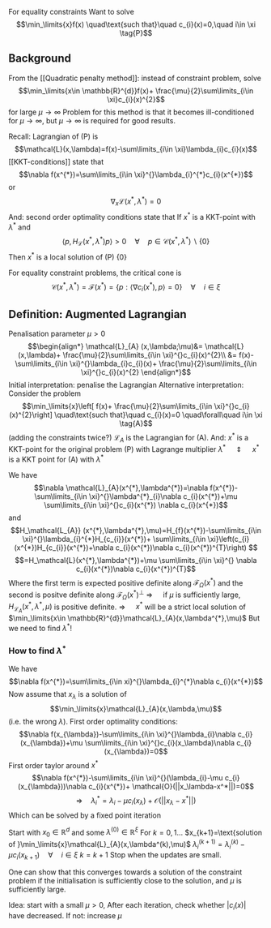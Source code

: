For equality constraints
Want to solve 
$$\min_\limits{x}f(x) \quad\text{such that}\quad c_{i}(x)=0,\quad i\in \xi \tag{P}$$
## Background
From the [[Quadratic penalty method]]: instead of constraint problem, solve
$$\min_\limits{x\in \mathbb{R}^{d}}f(x)+ \frac{\mu}{2}\sum\limits_{i\in \xi}c_{i}(x)^{2}$$
for large $\mu\to\infty$
Problem for this method is that it becomes ill-conditioned for $\mu\to\infty$, but $\mu\to\infty$ is required for good results.

Recall: Lagrangian of (P) is 
$$\mathcal{L}(x,\lambda)=f(x)-\sum\limits_{i\in \xi}\lambda_{i}c_{i}(x)$$
[[KKT-conditions]] state that
$$\nabla f(x^{*})=\sum\limits_{i\in \xi}^{}\lambda_{i}^{*}c_{i}(x^{*})$$
or
$$\nabla _{x}\mathcal{L}(x^{*},\lambda^{*})=0$$
And: second order optimality conditions state that
If $x^{*}$ is a KKT-point with $\lambda^{*}$ and
$${\left\langle p,H_\mathcal{L}(x^{*},\lambda^{*})p \right\rangle}>0\quad\forall\quad p\in \mathcal{C}(x^{*},\lambda^{*})\backslash\{0\}$$
Then $x^{*}$ is a local solution of (P) $\{0\}$ 

For equality constraint problems, the critical cone is
$$\mathcal{C}(x^{*},\lambda^{*})=\mathcal{F}(x^{*})=\{p:{\left\langle \nabla c_{i}(x^{*}) ,p\right\rangle}=0\}\quad\forall\quad i\in \xi$$
## Definition: Augmented Lagrangian
Penalisation parameter $\mu>0$
$$\begin{align*}
\mathcal{L}_{A} (x,\lambda;\mu)&= \mathcal{L}(x,\lambda)+ \frac{\mu}{2}\sum\limits_{i\in \xi}^{}c_{i}(x)^{2}\\
		&= f(x)-\sum\limits_{i\in \xi}^{}\lambda_{i}c_{i}(x)+ \frac{\mu}{2}\sum\limits_{i\in \xi}^{}c_{i}(x)^{2}
\end{align*}$$
Initial interpretation: penalise the Lagrangian
Alternative interpretation:
Consider the problem 
$$\min_\limits{x}\left[ f(x)+ \frac{\mu}{2}\sum\limits_{i\in \xi}^{}c_{i}(x)^{2}\right] \quad\text{such that}\quad c_{i}(x)=0 \quad\forall\quad i\in \xi \tag{A}$$
(adding the constraints twice?)
$\mathcal{L}_{A}$ is the Lagrangian for (A).
And:
$x^{*}$ is a KKT-point for the original problem (P) with Lagrange multiplier $\lambda^{*}$
$\quad\Updownarrow\quad$
$x^{*}$ is a KKT point for (A) with $\lambda^{*}$

We have 
$$\nabla \mathcal{L}_{A}(x^{*},\lambda^{*})=\nabla f(x^{*})-\sum\limits_{i\in \xi}^{}\lambda^{*}_{i}\nabla c_{i}(x^{*})+\mu \sum\limits_{i\in \xi}^{}c_{i}(x^{*}) \nabla c_{i}(x^{*})$$
and
$$H_\mathcal{L_{A}} (x^{*},\lambda^{*},\mu)=H_{f}(x^{*})-\sum\limits_{i\in \xi}^{}\lambda_{i}^{*}H_{c_{i}}(x^{*})+ \sum\limits_{i\in \xi}\left(c_{i}(x^{*})H_{c_{i}}(x^{*})+\nabla c_{i}(x^{*})\nabla c_{i}(x^{*})^{T}\right) $$
	$$=H_\mathcal{L}(x^{*},\lambda^{*})+\mu \sum\limits_{i\in \xi}^{} \nabla c_{i}(x^{*})\nabla c_{i}(x^{*})^{T}$$
Where the first term is expected positive definite along $\mathcal{F}_\Omega(x^{*})$ and the second is positve definite along $\mathcal{F}_\Omega(x^{*})^\perp$ 
$\Rightarrow\quad$ if $\mu$ is sufficiently large, 
$H_{\mathcal{L}_{A}}(x^{*},\lambda^{*},\mu)$ is positive definite.
$\Rightarrow\quad$ $x^{*}$ will be a strict local solution of $\min_\limits{x\in \mathbb{R}^{d}}\mathcal{L}_{A}(x,\lambda^{*},\mu)$
But we need to find $\lambda^{*}$!

### How to find $\lambda^{*}$
We have 
$$\nabla f(x^{*})=\sum\limits_{i\in xi}^{}\lambda_{i}^{*}\nabla c_{i}(x^{*})$$
Now assume that $x_{\lambda}$ is a solution of 
$$\min_\limits{x}\mathcal{L}_{A}(x,\lambda,\mu)$$
(i.e. the wrong $\lambda$). First order optimality conditions:
$$\nabla f(x_{\lambda})-\sum\limits_{i\in \xi}^{}\lambda_{i}\nabla c_{i}(x_{\lambda})+\mu \sum\limits_{i\in \xi}^{}c_{i}(x_\lambda)\nabla c_{i}(x_{\lambda})=0$$
First order taylor around $x^{*}$
$$\nabla f(x^{*})-\sum\limits_{i\in \xi}^{}(\lambda_{i}-\mu c_{i}(x_{\lambda}))\nabla c_{i}(x^{*})+ \mathcal{O}(||x_\lambda-x^*||)=0$$
$$\Rightarrow\quad \lambda_{i}^{*}= \lambda_{i}-\mu c_{i}(x_\lambda)+\mathcal{O}(||x_\lambda-x^*||)$$
Which can be solved by a fixed point iteration

Start with $x_{0}\in \mathbb{R}^{d}$ and some $\lambda^{(0)}\in \mathbb{R}^{\xi}$
For $k=0,1\dots$ 
	$x_{k+1}=\text{solution of }\min_\limits{x}\mathcal{L}_{A}(x,\lambda^(k),\mu)$
	$\lambda_{i}^{(k+1)}=\lambda_{i}^{(k)}-\mu c_{i}(x_{k+1})\quad\forall\quad i\in \xi$
	$k=k+1$
Stop when the updates are small.

One can show that this converges towards a solution of the constraint problem if the initialisation is sufficiently close to the solution, and $\mu$ is sufficiently large.

Idea: start with a small $\mu>0$, 
After each iteration, check whether $|c_{i}(x)|$ have decreased.
	If not: increase $\mu$
	